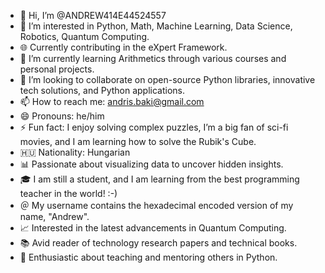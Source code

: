 - 👋 Hi, I’m @ANDREW414E44524557
- 👀 I’m interested in Python, Math, Machine Learning, Data Science, Robotics, Quantum Computing.
- 🌐 Currently contributing in the eXpert Framework.
- 🌱 I’m currently learning Arithmetics through various courses and personal projects.
- 💞️ I’m looking to collaborate on open-source Python libraries, innovative tech solutions, and Python applications.
- 📫 How to reach me: andris.baki@gmail.com
- 😄 Pronouns: he/him
- ⚡ Fun fact: I enjoy solving complex puzzles, I’m a big fan of sci-fi movies, and I am learning how to solve the Rubik's Cube.
- 🇭🇺 Nationality: Hungarian
- 📊 Passionate about visualizing data to uncover hidden insights.
- 🎓 I am still a student, and I am learning from the best programming teacher in the world! :-)
- ＠ My username contains the hexadecimal encoded version of my name, "Andrew".
- 📈 Interested in the latest advancements in Quantum Computing.
- 📚 Avid reader of technology research papers and technical books.
- 🌟 Enthusiastic about teaching and mentoring others in Python.
